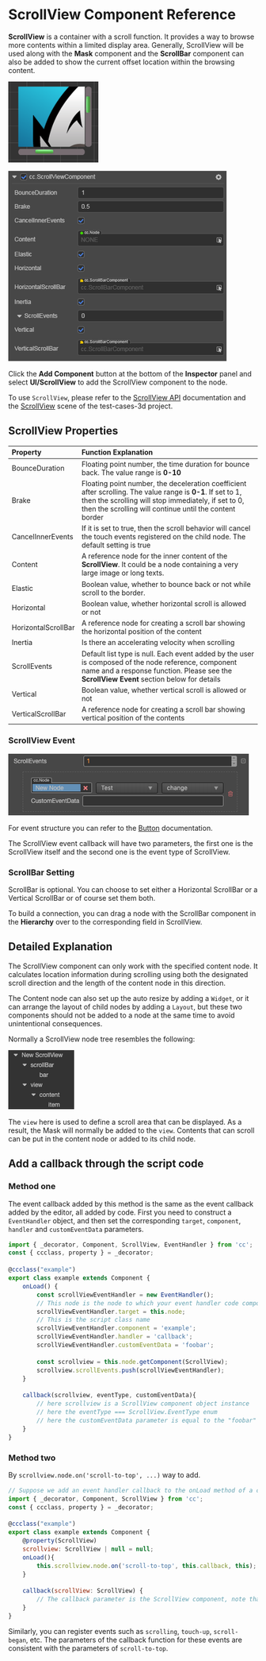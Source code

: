 # ScrollView Component Reference

__ScrollView__ is a container with a scroll function. It provides a way to browse more contents within a limited display area. Generally, ScrollView will be used along with the __Mask__ component and the __ScrollBar__ component can also be added to show the current offset location within the browsing content.

![scrollview-content](scroll/scrollview-content.png)

![scrollview-inspector](scroll/scrollview-inspector.png)

Click the __Add Component__ button at the bottom of the __Inspector__ panel and select __UI/ScrollView__ to add the ScrollView component to the node.

To use `ScrollView`, please refer to the [ScrollView API](%__APIDOC__%/en/class/ScrollView) documentation and the [ScrollView](https://github.com/cocos/cocos-test-projects/tree/v3.5/assets/cases/ui/06.scrollview) scene of the test-cases-3d project.

## ScrollView Properties

| Property           | Function Explanation  |
| :-------------       | :----------           |
| BounceDuration       | Floating point number, the time duration for bounce back. The value range is __0-10__ |
| Brake                | Floating point number, the deceleration coefficient after scrolling. The value range is __0-1__. If set to 1, then the scrolling will stop immediately, if set to 0, then the scrolling will continue until the content border |
| CancelInnerEvents    | If it is set to true, then the scroll behavior will cancel the touch events registered on the child node. The default setting is true |
| Content              | A reference node for the inner content of the __ScrollView__. It could be a node containing a very large image or long texts. |
| Elastic              | Boolean value, whether to bounce back or not while scroll to the border. |
| Horizontal           | Boolean value, whether horizontal scroll is allowed or not |
| HorizontalScrollBar  | A reference node for creating a scroll bar showing the horizontal position of the content      |
| Inertia              | Is there an accelerating velocity when scrolling   |
| ScrollEvents         | Default list type is null. Each event added by the user is composed of the node reference, component name and a response function. Please see the __ScrollView Event__ section below for details     |
| Vertical             | Boolean value, whether vertical scroll is allowed or not |
| VerticalScrollBar    | A reference node for creating a scroll bar showing vertical position of the contents  |

### ScrollView Event

![scrollview-event](scroll/scrollview-event.png)

For event structure you can refer to the [Button](./button.md) documentation.

The ScrollView event callback will have two parameters, the first one is the ScrollView itself and the second one is the event type of ScrollView.

### ScrollBar Setting

ScrollBar is optional. You can choose to set either a Horizontal ScrollBar or a Vertical ScrollBar or of course set them both.

To build a connection, you can drag a node with the ScrollBar component in the __Hierarchy__ over to the corresponding field in ScrollView.

## Detailed Explanation

The ScrollView component can only work with the specified content node. It calculates location information during scrolling using both the designated scroll direction and the length of the content node in this direction.

The Content node can also set up the auto resize by adding a `Widget`, or it can arrange the layout of child nodes by adding a `Layout`, but these two components should not be added to a node at the same time to avoid unintentional consequences.

Normally a ScrollView node tree resembles the following:

![scrollview-hierarchy](scroll/scrollview-hierarchy.png)

The `view` here is used to define a scroll area that can be displayed. As a result, the Mask will normally be added to the `view`. Contents that can scroll can be put in the content node or added to its child node.

## Add a callback through the script code

### Method one

The event callback added by this method is the same as the event callback added by the editor, all added by code. First you need to construct a `EventHandler` object, and then set the corresponding `target`, `component`, `handler` and `customEventData` parameters.

```ts
import { _decorator, Component, ScrollView, EventHandler } from 'cc';
const { ccclass, property } = _decorator;

@ccclass("example")
export class example extends Component {
    onLoad() {
        const scrollViewEventHandler = new EventHandler();
        // This node is the node to which your event handler code component belongs
        scrollViewEventHandler.target = this.node;
        // This is the script class name
        scrollViewEventHandler.component = 'example';
        scrollViewEventHandler.handler = 'callback';
        scrollViewEventHandler.customEventData = 'foobar';

        const scrollview = this.node.getComponent(ScrollView);
        scrollview.scrollEvents.push(scrollViewEventHandler);
    }

    callback(scrollview, eventType, customEventData){
        // here scrollview is a ScrollView component object instance
        // here the eventType === ScrollView.EventType enum
        // here the customEventData parameter is equal to the "foobar" you set before
    }
}
```

### Method two

By `scrollview.node.on('scroll-to-top', ...)` way to add.

```js
// Suppose we add an event handler callback to the onLoad method of a component and handle the event in the callback function:
import { _decorator, Component, ScrollView } from 'cc';
const { ccclass, property } = _decorator;

@ccclass("example")
export class example extends Component {
    @property(ScrollView)
    scrollview: ScrollView | null = null;
    onLoad(){
        this.scrollview.node.on('scroll-to-top', this.callback, this);
    }

    callback(scrollView: ScrollView) {
        // The callback parameter is the ScrollView component, note that events registered this way cannot pass customEventData.
    }
}
```

Similarly, you can register events such as `scrolling`, `touch-up`, `scroll-began`, etc. The parameters of the callback function for these events are consistent with the parameters of `scroll-to-top`.
